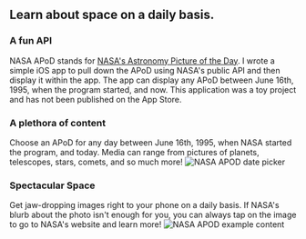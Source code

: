 ## Learn about space on a daily basis.

### A fun API
NASA APoD stands for [NASA's Astronomy Picture of the Day](https://apod.nasa.gov/apod/astropix.html). I wrote a simple iOS app to pull down the APoD using NASA's public API and then display it within the app. The app can display any APoD between June 16th, 1995, when the program started, and now. This application was a toy project and has not been published on the App Store.

### A plethora of content
Choose an APoD for any day between June 16th, 1995, when NASA started the program, and today. Media can range from pictures of planets, telescopes, stars, comets, and so much more!
![NASA APOD date picker]({{cdn:img/project/nasa_apod/nasa_apod1.png}})<NASA APOD date picker interface>

### Spectacular Space
Get jaw-dropping images right to your phone on a daily basis. If NASA's blurb about the photo isn't enough for you, you can always tap on the image to go to NASA's website and learn more!
![NASA APOD example content]({{cdn:img/project/nasa_apod/nasa_apod2.png}})<Sample APoD content for a given day>